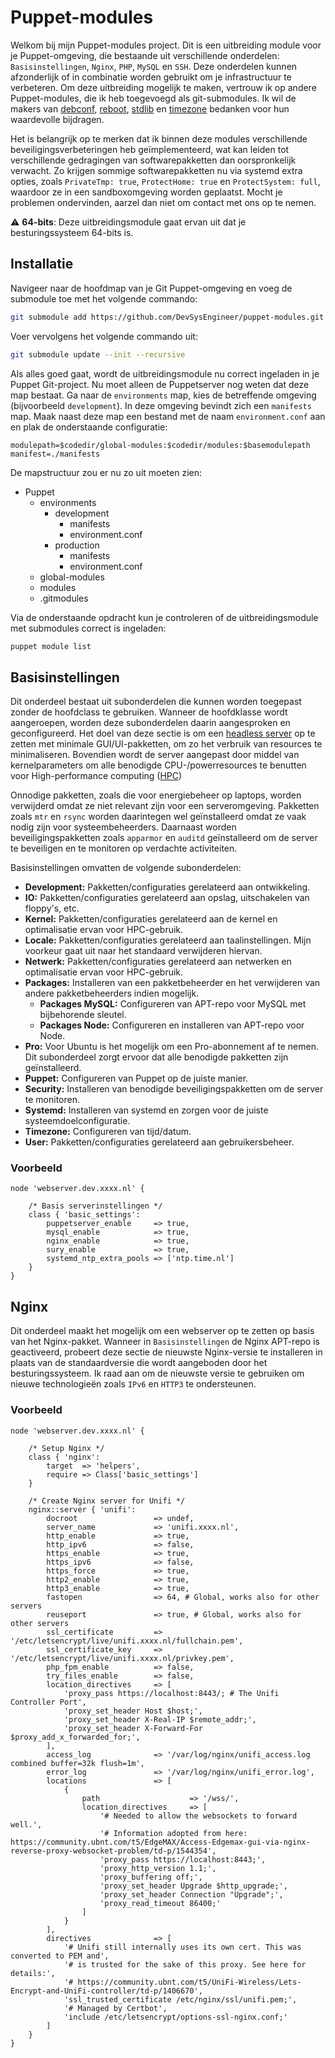 # Puppet-modules

Welkom bij mijn Puppet-modules project. Dit is een uitbreiding module voor je Puppet-omgeving, die bestaande uit verschillende onderdelen: `Basisinstellingen`, `Nginx`, `PHP`, `MySQL` en `SSH`. Deze onderdelen kunnen afzonderlijk of in combinatie worden gebruikt om je infrastructuur te verbeteren. Om deze uitbreiding mogelijk te maken, vertrouw ik op andere Puppet-modules, die ik heb toegevoegd als git-submodules. Ik wil de makers van [debconf](https://github.com/smoeding/puppet-debconf.git), [reboot](https://github.com/puppetlabs/puppetlabs-reboot.git), [stdlib](https://github.com/puppetlabs/puppetlabs-stdlib.git) en [timezone](https://github.com/saz/puppet-timezone.git) bedanken voor hun waardevolle bijdragen.

Het is belangrijk op te merken dat ik binnen deze modules verschillende beveiligingsverbeteringen heb geïmplementeerd, wat kan leiden tot verschillende gedragingen van softwarepakketten dan oorspronkelijk verwacht. Zo krijgen sommige softwarepakketten nu via systemd extra opties, zoals `PrivateTmp: true`, `ProtectHome: true` en `ProtectSystem: full`, waardoor ze in een sandboxomgeving worden geplaatst. Mocht je problemen ondervinden, aarzel dan niet om contact met ons op te nemen.

:warning: **64-bits**: Deze uitbreidingsmodule gaat ervan uit dat je besturingssysteem 64-bits is.

## Installatie

Navigeer naar de hoofdmap van je Git Puppet-omgeving en voeg de submodule toe met het volgende commando:

```bash
git submodule add https://github.com/DevSysEngineer/puppet-modules.git global-modules
```

Voer vervolgens het volgende commando uit:

```bash
git submodule update --init --recursive
```

Als alles goed gaat, wordt de uitbreidingsmodule nu correct ingeladen in je Puppet Git-project. Nu moet alleen de Puppetserver nog weten dat deze map bestaat. Ga naar de `environments` map, kies de betreffende omgeving (bijvoorbeeld `development`). In deze omgeving bevindt zich een `manifests` map. Maak naast deze map een bestand met de naam `environment.conf` aan en plak de onderstaande configuratie:

```
modulepath=$codedir/global-modules:$codedir/modules:$basemodulepath
manifest=./manifests
```

De mapstructuur zou er nu zo uit moeten zien:
- Puppet
  - environments
    - development
      - manifests
      - environment.conf
    - production
      - manifests
      - environment.conf
  - global-modules
  - modules
  - .gitmodules

Via de onderstaande opdracht kun je controleren of de uitbreidingsmodule met submodules correct is ingeladen:

```bash
puppet module list
```

## Basisinstellingen

Dit onderdeel bestaat uit subonderdelen die kunnen worden toegepast zonder de hoofdclass te gebruiken. Wanneer de hoofdklasse wordt aangeroepen, worden deze subonderdelen daarin aangesproken en geconfigureerd. Het doel van deze sectie is om een [headless server](https://en.wikipedia.org/wiki/Headless_computer) op te zetten met minimale GUI/UI-pakketten, om zo het verbruik van resources te minimaliseren. Bovendien wordt de server aangepast door middel van kernelparameters om alle benodigde CPU-/powerresources te benutten voor High-performance computing ([HPC](https://en.wikipedia.org/wiki/High-performance_computing))

Onnodige pakketten, zoals die voor energiebeheer op laptops, worden verwijderd omdat ze niet relevant zijn voor een serveromgeving. Pakketten zoals `mtr` en `rsync` worden daarintegen wel geïnstalleerd omdat ze vaak nodig zijn voor systeembeheerders. Daarnaast worden beveiligingspakketten zoals `apparmor` en `auditd` geïnstalleerd om de server te beveiligen en te monitoren op verdachte activiteiten.

Basisinstellingen omvatten de volgende subonderdelen:
- **Development:** Pakketten/configuraties gerelateerd aan ontwikkeling.
- **IO:** Pakketten/configuraties gerelateerd aan opslag, uitschakelen van floppy's, etc.
- **Kernel:** Pakketten/configuraties gerelateerd aan de kernel en optimalisatie ervan voor HPC-gebruik.
- **Locale:** Pakketten/configuraties gerelateerd aan taalinstellingen. Mijn voorkeur gaat uit naar het standaard verwijderen hiervan.
- **Netwerk:** Pakketten/configuraties gerelateerd aan netwerken en optimalisatie ervan voor HPC-gebruik.
- **Packages:** Installeren van een pakketbeheerder en het verwijderen van andere pakketbeheerders indien mogelijk.
    - **Packages MySQL:** Configureren van APT-repo voor MySQL met bijbehorende sleutel.
    - **Packages Node:** Configureren en installeren van APT-repo voor Node.
- **Pro:** Voor Ubuntu is het mogelijk om een Pro-abonnement af te nemen. Dit subonderdeel zorgt ervoor dat alle benodigde pakketten zijn geïnstalleerd.
- **Puppet:** Configureren van Puppet op de juiste manier.
- **Security:** Installeren van benodigde beveiligingspakketten om de server te monitoren.
- **Systemd:** Installeren van systemd en zorgen voor de juiste systeemdoelconfiguratie.
- **Timezone:** Configureren van tijd/datum.
- **User:** Pakketten/configuraties gerelateerd aan gebruikersbeheer.

### Voorbeeld

```puppet
node 'webserver.dev.xxxx.nl' {

    /* Basis serverinstellingen */
    class { 'basic_settings':
        puppetserver_enable     => true,
        mysql_enable            => true,
        nginx_enable            => true,
        sury_enable             => true,
        systemd_ntp_extra_pools => ['ntp.time.nl']
    }
}
```

## Nginx

Dit onderdeel maakt het mogelijk om een webserver op te zetten op basis van het Nginx-pakket. Wanneer in `Basisinstellingen` de Nginx APT-repo is geactiveerd, probeert deze sectie de nieuwste Nginx-versie te installeren in plaats van de standaardversie die wordt aangeboden door het besturingssysteem. Ik raad aan om de nieuwste versie te gebruiken om nieuwe technologieën zoals `IPv6` en `HTTP3` te ondersteunen.

### Voorbeeld

```puppet
node 'webserver.dev.xxxx.nl' {

    /* Setup Nginx */
    class { 'nginx':
        target  => 'helpers',
        require => Class['basic_settings']
    }

    /* Create Nginx server for Unifi */
    nginx::server { 'unifi':
        docroot                 => undef,
        server_name             => 'unifi.xxxx.nl',
        http_enable             => true,
        http_ipv6               => false,
        https_enable            => true,
        https_ipv6              => false,
        https_force             => true,
        http2_enable            => true,
        http3_enable            => true,
        fastopen                => 64, # Global, works also for other servers
        reuseport               => true, # Global, works also for other servers
        ssl_certificate         => '/etc/letsencrypt/live/unifi.xxxx.nl/fullchain.pem',
        ssl_certificate_key     => '/etc/letsencrypt/live/unifi.xxxx.nl/privkey.pem',
        php_fpm_enable          => false,
        try_files_enable        => false,
        location_directives     => [
            'proxy_pass https://localhost:8443/; # The Unifi Controller Port',
            'proxy_set_header Host $host;',
            'proxy_set_header X-Real-IP $remote_addr;',
            'proxy_set_header X-Forward-For $proxy_add_x_forwarded_for;',
        ],
        access_log              => '/var/log/nginx/unifi_access.log combined buffer=32k flush=1m',
        error_log               => '/var/log/nginx/unifi_error.log',
        locations               => [
            {
                path                    => '/wss/',
                location_directives     => [
                    '# Needed to allow the websockets to forward well.',
                    '# Information adopted from here: https://community.ubnt.com/t5/EdgeMAX/Access-Edgemax-gui-via-nginx-reverse-proxy-websocket-problem/td-p/1544354',
                    'proxy_pass https://localhost:8443;',
                    'proxy_http_version 1.1;',
                    'proxy_buffering off;',
                    'proxy_set_header Upgrade $http_upgrade;',
                    'proxy_set_header Connection "Upgrade";',
                    'proxy_read_timeout 86400;'
                ]
            }
        ],
        directives              => [
            '# Unifi still internally uses its own cert. This was converted to PEM and',
            '# is trusted for the sake of this proxy. See here for details:',
            '# https://community.ubnt.com/t5/UniFi-Wireless/Lets-Encrypt-and-UniFi-controller/td-p/1406670',
            'ssl_trusted_certificate /etc/nginx/ssl/unifi.pem;',
            '# Managed by Certbot',
            'include /etc/letsencrypt/options-ssl-nginx.conf;'
        ]
    }
}
```